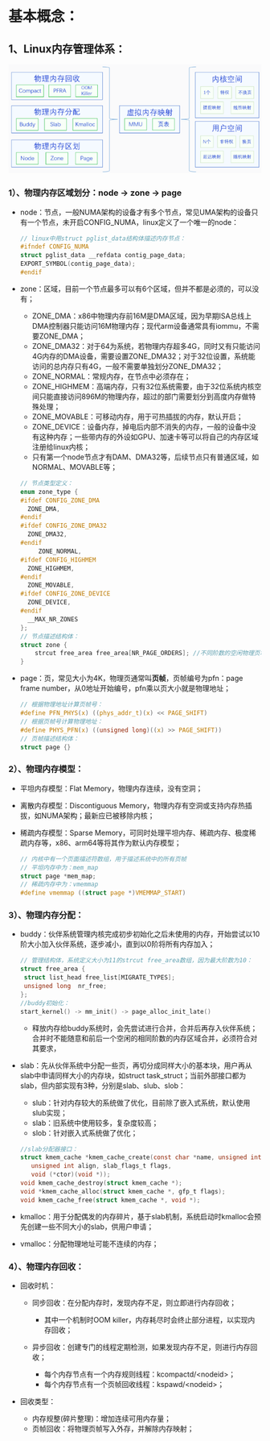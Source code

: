 # 基本概念：                                                                                                                                                                                                                                                                                                                                                                                                                                                                                                                                                                                                   

## 1、Linux内存管理体系：

![](.pictures/indtroduction-20250418152338.png)

### 1）、物理内存区域划分：node -> zone -> page

- node：节点，一般NUMA架构的设备才有多个节点，常见UMA架构的设备只有一个节点，未开启CONFIG_NUMA，linux定义了一个唯一的node：

  ```c
  // linux中用struct pglist_data结构体描述内存节点：
  #ifndef CONFIG_NUMA
  struct pglist_data __refdata contig_page_data;
  EXPORT_SYMBOL(contig_page_data);
  #endif
  ```

- zone：区域，目前一个节点最多可以有6个区域，但并不都是必须的，可以没有；

  - ZONE_DMA：x86中物理内存前16M是DMA区域，因为早期ISA总线上DMA控制器只能访问16M物理内存；现代arm设备通常具有iommu，不需要ZONE_DMA；
  - ZONE_DMA32：对于64为系统，若物理内存超多4G，同时又有只能访问4G内存的DMA设备，需要设置ZONE_DMA32；对于32位设置，系统能访问的总内存只有4G，一般不需要单独划分ZONE_DMA32；
  - ZONE_NORMAL：常规内存，在节点中必须存在；
  - ZONE_HIGHMEM：高端内存，只有32位系统需要，由于32位系统内核空间只能直接访问896M的物理内存，超过的部门需要划分到高度内存做特殊处理；
  - ZONE_MOVABLE：可移动内存，用于可热插拔的内存，默认开启；
  - ZONE_DEVICE：设备内存，掉电后内部不消失的内存，一般的设备中没有这种内存；一些带内存的外设如GPU、加速卡等可以将自己的内存区域注册给linux内核；
  - 只有第一个node节点才有DAM、DMA32等，后续节点只有普通区域，如NORMAL、MOVABLE等；

  ```c
  // 节点类型定义：
  enum zone_type {
  #ifdef CONFIG_ZONE_DMA
  	ZONE_DMA,
  #endif
  #ifdef CONFIG_ZONE_DMA32
  	ZONE_DMA32,
  #endif
       ZONE_NORMAL,
  #ifdef CONFIG_HIGHMEM
  	ZONE_HIGHMEM,
  #endif
  	ZONE_MOVABLE,
  #ifdef CONFIG_ZONE_DEVICE
  	ZONE_DEVICE,
  #endif
  	__MAX_NR_ZONES
  };
  // 节点描述结构体：
  struct zone {
      strcut free_area free_area[NR_PAGE_ORDERS]; //不同阶数的空闲物理页块列表，最多11阶
  }
  ```

- page：页，常见大小为4K，物理页通常叫**页帧**，页帧编号为pfn：page frame number，从0地址开始编号，pfn乘以页大小就是物理地址；

  ```c
  // 根据物理地址计算页帧号：
  #define PFN_PHYS(x) ((phys_addr_t)(x) << PAGE_SHIFT)
  // 根据页帧号计算物理地址：
  #define PHYS_PFN(x) ((unsigned long)((x) >> PAGE_SHIFT))
  // 页帧描述结构体：
  struct page {}
  ```
  

### 2）、物理内存模型：

- 平坦内存模型：Flat Memory，物理内存连续，没有空洞；

- 离散内存模型：Discontiguous Memory，物理内存有空洞或支持内存热插拔，如NUMA架构；最新应已被移除内核；

- 稀疏内存模型：Sparse Memory，可同时处理平坦内存、稀疏内存、极度稀疏内存等，x86、arm64等将其作为默认内存模型；

  ```c
  // 内核中有一个页面描述符数组，用于描述系统中的所有页帧
  // 平坦内存中为：mem_map
  struct page *mem_map;
  // 稀疏内存中为：vmemmap
  #define vmemmap ((struct page *)VMEMMAP_START)
  ```

### 3）、物理内存分配：

- buddy：伙伴系统管理内核完成初步初始化之后未使用的内存，开始尝试以10阶大小加入伙伴系统，逐步减小，直到以0阶将所有内存加入；

  ```c
  // 管理结构体，系统定义大小为11的strcut free_area数组，因为最大阶数为10：
  struct free_area {
   struct list_head free_list[MIGRATE_TYPES];
   unsigned long  nr_free;
  };
  //buddy初始化：
  start_kernel() -> mm_init() -> page_alloc_init_late()
  ```

  - 释放内存给buddy系统时，会先尝试进行合并，合并后再存入伙伴系统；合并时不能随意和前后一个空闲的相同阶数的内存区域合并，必须符合对其要求，

- slab：先从伙伴系统中分配一些页，再切分成同样大小的基本块，用户再从slab中申请同样大小的内存块，如struct task_struct；当前外部接口都为slab，但内部实现有3种，分别是slab、slub、slob：

  - slub：针对内存较大的系统做了优化，目前除了嵌入式系统，默认使用slub实现；
  - slab：旧系统中使用较多，复杂度较高；
  - slob：针对嵌入式系统做了优化；

  ```c
  //slab分配器接口：
  struct kmem_cache *kmem_cache_create(const char *name, unsigned int size,
     unsigned int align, slab_flags_t flags,
     void (*ctor)(void *));
  void kmem_cache_destroy(struct kmem_cache *);
  void *kmem_cache_alloc(struct kmem_cache *, gfp_t flags);
  void kmem_cache_free(struct kmem_cache *, void *);
  ```

- kmalloc：用于分配偶发的内存碎片，基于slab机制，系统启动时kmalloc会预先创建一些不同大小的slab，供用户申请；

- vmalloc：分配物理地址可能不连续的内存；

### 4）、物理内存回收：

- 回收时机：

  - 同步回收：在分配内存时，发现内存不足，则立即进行内存回收；
    - 其中一个机制时OOM killer，内存耗尽时会终止部分进程，以实现内存回收；

  - 异步回收：创建专门的线程定期检测，如果发现内存不足，则进行内存回收；
    - 每个内存节点有一个内存规则线程：kcompactd/\<nodeid\>；
    - 每个内存节点有一个页帧回收线程：kspawd/\<nodeid\>；

- 回收类型：

  - 内存规整(碎片整理)：增加连续可用内存量；
  - 页帧回收：将物理页帧写入外存，并解除内存映射；
